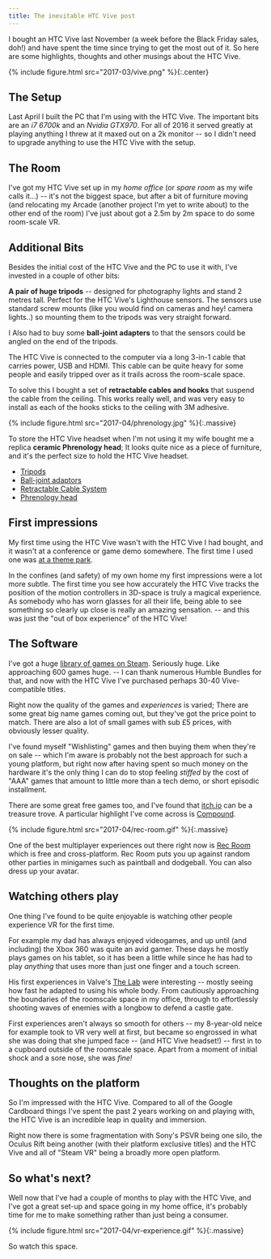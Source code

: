 ```yaml
---
title: The inevitable HTC Vive post
---
```


I bought an HTC Vive last November (a week before the Black Friday sales, doh!) and have spent the time since trying to get the most out of it. So here are some highlights, thoughts and other musings about the HTC Vive.

<!-- more -->

{% include figure.html src="2017-03/vive.png" %}{:.center}

## The Setup

Last April I built the PC that I'm using with the HTC Vive. The important bits are an _i7 6700k_ and an _Nvidia GTX970_. For all of 2016 it served greatly at playing anything I threw at it maxed out on a 2k monitor -- so I didn't need to upgrade anything to use the HTC Vive with the setup.

## The Room

I've got my HTC Vive set up in my _home office_ (or _spare room_ as my wife calls it...) -- it's not the biggest space, but after a bit of furniture moving (and relocating my Arcade (another project I'm yet to write about) to the other end of the room) I've just about got a 2.5m by 2m space to do some room-scale VR.

## Additional Bits

Besides the initial cost of the HTC Vive and the PC to use it with, I've invested in a couple of other bits:

**A pair of huge tripods** -- designed for photography lights and stand 2 metres tall. Perfect for the HTC Vive's Lighthouse sensors. The sensors use standard screw mounts (like you would find on cameras and hey! camera lights..) so mounting them to the tripods was very straight forward.

I Also had to buy some **ball-joint adapters** to that the sensors could be angled on the end of the tripods.

The HTC Vive is connected to the computer via a long 3-in-1 cable that carries power, USB and HDMI. This cable can be quite heavy for some people and easily tripped over as it trails across the room-scale space.

To solve this I bought a set of **retractable cables and hooks** that suspend the cable from the ceiling. This works really well, and was very easy to install as each of the hooks sticks to the ceiling with 3M adhesive.

{% include figure.html src="2017-04/phrenology.jpg" %}{:.massive}

To store the HTC Vive headset when I'm not using it my wife bought me a replica **ceramic Phrenology head**; It looks quite nice as a piece of furniture, and it's the perfect size to hold the HTC Vive headset.

- [Tripods](https://www.amazon.co.uk/dp/B00MXX0P4I/ref=as_li_ss_tl?ie=UTF8&linkCode=ll1&tag=blomg-21&linkId=b8337bf51dbf5aa39aa5358d6ef13148)
- [Ball-joint adaptors](https://www.amazon.co.uk/dp/B01ESJ7754/ref=as_li_ss_tl?ie=UTF8&linkCode=ll1&tag=blomg-21&linkId=6f01bedc9a44e09aea6f3b854308b703)
- [Retractable Cable System](https://www.amazon.co.uk/gp/product/B01MSJ6XF5/ref=as_li_ss_tl?ie=UTF8&psc=1&linkCode=ll1&tag=blomg-21&linkId=af3f55b37f94c053d125f5f3820e5611)
- [Phrenology head](https://www.amazon.co.uk/Large-Distressed-Glazed-Ceramic-Phrenology/dp/B00B9E0DWG/ref=as_li_ss_tl?s=kitchen&ie=UTF8&qid=1480935133&sr=1-6&keywords=head&linkCode=ll1&tag=blomg-21&linkId=319ab83e32e1e69f599372af05f7a88c)

## First impressions

My first time using the HTC Vive wasn't with the HTC Vive I had bought, and it wasn't at a conference or game demo somewhere. The first time I used one was [at a theme park](https://en.wikipedia.org/wiki/Derren_Brown%27s_Ghost_Train).

In the confines (and safety) of my own home my first impressions were a lot more subtle. The first time you see how accurately the HTC Vive tracks the position of the motion controllers in 3D-space is truly a magical experience. As somebody who has worn glasses for all their life, being able to see something so clearly up close is really an amazing sensation. -- and this was just the "out of box experience" of the HTC Vive!

## The Software

I've got a huge [library of games on Steam](https://steamcommunity.com/id/omgmog). Seriously huge. Like approaching 600 games huge. -- I can thank numerous Humble Bundles for that, and now with the HTC Vive I've purchased perhaps 30-40 Vive-compatible titles.

Right now the quality of the games and _experiences_ is varied; There are some great big name games coming out, but they've got the price point to match. There are also a lot of small games with sub £5 prices, with obviously lesser quality.

I've found myself "Wishlisting" games and then buying them when they're on sale -- which I'm aware is probably not the best approach for such a young platform, but right now after having spent so much money on the hardware it's the only thing I can do to stop feeling _stiffed_ by the cost of "AAA" games that amount to little more than a tech demo, or short episodic installment.

There are some great free games too, and I've found that [itch.io](https://itch.io) can be a treasure trove. A particular highlight I've come across is [Compound](https://notdead.itch.io/compound).

{% include figure.html src="2017-04/rec-room.gif" %}{:.massive}

One of the best multiplayer experiences out there right now is [Rec Room](https://www.againstgrav.com/rec-room/) which is free and cross-platform. Rec Room puts you up against random other parties in minigames such as paintball and dodgeball. You can also dress up your avatar.

## Watching others play

One thing I've found to be quite enjoyable is watching other people experience VR for the first time.

For example my dad has always enjoyed videogames, and up until (and including) the Xbox 360 was quite an avid gamer. These days he mostly plays games on his tablet, so it has been a little while since he has had to play _anything_ that uses more than just one finger and a touch screen.

His first experiences in Valve's [The Lab](http://store.steampowered.com/app/450390/) were interesting -- mostly seeing how fast he adapted to using his whole body. From cautiously approaching the boundaries of the roomscale space in my office, through to effortlessly shooting waves of enemies with a longbow to defend a castle gate.

First experiences aren't always so smooth for others -- my 8-year-old neice for example took to VR very well at first, but became so engrossed in what she was doing that she jumped face -- (and HTC Vive headset!) -- first in to a cupboard outside of the roomscale space. Apart from a moment of initial shock and a sore nose, she was _fine!_

## Thoughts on the platform

So I'm impressed with the HTC Vive. Compared to all of the Google Cardboard things I've spent the past 2 years working on and playing with, the HTC Vive is an incredible leap in quality and immersion.

Right now there is some fragmentation with Sony's PSVR being one silo, the Oculus Rift being another (with their platform exclusive titles) and the HTC Vive and all of "Steam VR" being a broadly more open platform.

## So what's next?

Well now that I've had a couple of months to play with the HTC Vive, and I've got a great set-up and space going in my home office, it's probably time for me to make something rather than just being a consumer.

{% include figure.html src="2017-04/vr-experience.gif" %}{:.massive}

So watch this space.

